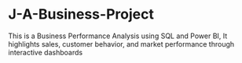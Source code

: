 # J-A-Business-Project
This is a Business Performance Analysis using SQL and Power BI, It highlights sales, customer behavior, and market performance through interactive dashboards
